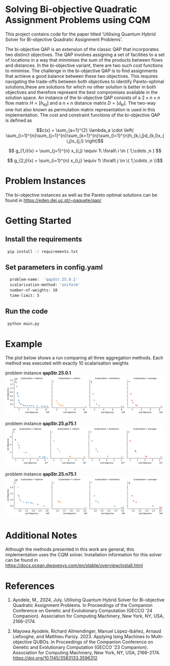
# Solving Bi-objective Quadratic Assignment Problems using CQM
This project contains code for the paper titled 'Utilising Quantum Hybrid Solver for Bi-objective Quadratic Assignment Problems'.  

The bi-objective QAP is an extension of the classic QAP that incorporates two distinct objectives. The QAP involves assigning a set of facilities to a set of locations in a way that minimises the sum of the products between flows and distances. In the bi-objective variant, there are two such cost functions to minimise. The challenge in the bi-objective QAP is to find assignments that achieve a good balance between these two objectives. This requires navigating the trade-offs between both objectives to identify Pareto-optimal solutions,these are solutions for which no other solution is better in both objectives and therefore represent the best compromises available in the solution space.
An instance of the bi-objective QAP consists of a $2 \times n \times n$ flow matrix $H=[h_{kij}]$ and a $n \times n$ distance matrix $D=[d_{kl}]$. The two-way one-hot also known as permutation matrix representation is used in this implementation. The cost and constraint functions of the bi-objective QAP is defined as



 $$c(x) = \sum_{a=1}^{2} \lambda_a \cdot \left( \sum_{i=1}^{n}\sum_{j=1}^{n}\sum_{k=1}^{n}\sum_{l=1}^{n}h_{k,i,j}d_{k,l}x_{i,j}x_{j,l} \right)$$

 $$ g_{1,i}(x) = \sum_{j=1}^{n} x_{i,j}  \equiv 1\  \forall\  i \in { 1,\cdots ,n } $$

$$ g_{2,j}(x) = \sum_{i=1}^{n} x_{i,j}  \equiv 1\  \forall\  j \in \{ 1,\cdots ,n \}$$

# Problem Instances

The bi-objective instances as well as the Pareto optimal solutions can be found in https://eden.dei.uc.pt/~paquete/qap/


# Getting Started
## Install the requirements
  ```sh
   pip install -r requirements.txt
   ```
## Set parameters in config.yaml
 ```sh
   problem-name:  'qapStr.25.0.1' 
   scalarisation-method: 'uniform'
   number-of-weights: 10
   time-limit: 5
   ```

## Run the code
  ```sh
   python main.py
   ```
# Example
The plot below shows a run comparing all three aggregation methods. Each method was executed with exactly 10 scalarisation weights

problem instance __qapStr.25.0.1__
![plot](https://github.com/mayoayodele/bQAP/blob/main/plots/qapStr.25.0.1.png)

problem instance __qapStr.25.p75.1__
![plot](https://github.com/mayoayodele/bQAP/blob/main/plots/qapStr.25.p75.1.png)

problem instance __qapStr.25.n75.1__
![plot](https://github.com/mayoayodele/bQAP/blob/main/plots/qapStr.25.n75.1.png)

# Additional Notes
Although the methods presented in this work are general, this implementation uses the CQM solver. Installation information for this solver can be found in https://docs.ocean.dwavesys.com/en/stable/overview/install.html  

# References

1. Ayodele, M., 2024, July. Utilising Quantum Hybrid Solver for Bi-objective Quadratic Assignment Problems. In Proceedings of the Companion Conference on Genetic and Evolutionary Computation (GECCO '24 Companion). Association for Computing Machinery, New York, NY, USA, 2166–2174. 


2. Mayowa Ayodele, Richard Allmendinger, Manuel López-Ibáñez, Arnaud Liefooghe, and Matthieu Parizy. 2023. Applying Ising Machines to Multi-objective QUBOs. In Proceedings of the Companion Conference on Genetic and Evolutionary Computation (GECCO '23 Companion). Association for Computing Machinery, New York, NY, USA, 2166–2174. https://doi.org/10.1145/3583133.3596312
